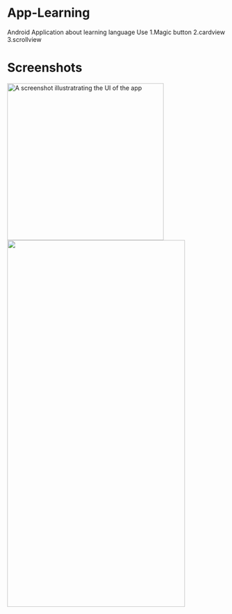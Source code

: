 # App-Learning
Android Application about learning language
Use
1.Magic button 
2.cardview 
3.scrollview
# Screenshots

<img src="https://scontent.fbkk12-2.fna.fbcdn.net/v/t1.15752-9/69783153_863755427343381_3276850761681600512_n.jpg?_nc_cat=105&_nc_oc=AQnZcruywGw31Oqc2baei-eeZzQzIjXJyS3WV6BiGhTdhRx6ePl24jJAJvtZiwLRaN8&_nc_ht=scontent.fbkk12-2.fna&oh=8469cfc652c66293b23fb5ead008e73b&oe=5E13C72F" alt="A screenshot illustratrating the UI of the app" width="360" style="max-width:100%;">
<img src="https://scontent.fbkk9-2.fna.fbcdn.net/v/t1.15752-9/70003688_737443406700283_2021950670290026496_n.jpg?_nc_cat=109&amp;_nc_oc=AQnSP_lNexYeWZxxj2QHZE64GL5n6E4391-dM8-xAV2oDojEUEuQMpkBbNwdCxCyZj8&amp;_nc_ht=scontent.fbkk9-2.fna&amp;oh=d2b40ec286ba839e81d4a968724d5c8c&amp;oe=5DF1FF00" alt="" class="img" style="width: 409px; height: 842px;">
